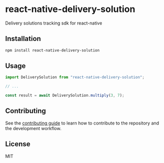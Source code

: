 # react-native-delivery-solution

Delivery solutions tracking sdk for react-native

## Installation

```sh
npm install react-native-delivery-solution
```

## Usage

```js
import DeliverySolution from "react-native-delivery-solution";

// ...

const result = await DeliverySolution.multiply(3, 7);
```

## Contributing

See the [contributing guide](CONTRIBUTING.md) to learn how to contribute to the repository and the development workflow.

## License

MIT
